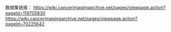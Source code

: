 数据集链接：
https://wiki.cancerimagingarchive.net/pages/viewpage.action?pageId=119705830
https://wiki.cancerimagingarchive.net/pages/viewpage.action?pageId=70225642
